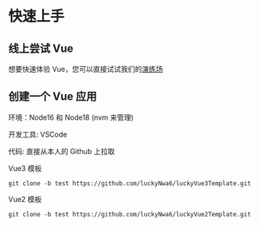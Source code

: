 # 快速上手

## 线上尝试 Vue

想要快速体验 Vue，您可以直接试试我们的[演练场](https://play.vuejs.org/#eNp9kVFLwzAQx7/KeS9TmBuiT6MOVAbqg4oKvuSltLeuM01CcpmF0u/utaXVhzEISe7/vyS/yzV459ziEAlXmITMl47XylDtrGfIaZtGzdAoA5CnnJ5fDHsATxy9GSOAKhQrmD2S1ha+rNf52Wyw2m6RSUaynB6QgKlyOmWSCCDZXa2bprsF2jZZStSrpXGR4XBZ2Zz0rULxFYqVLKfTOEcOmTXbsljsgzVSRw+lMLOVKzX5V8elNUHhasRVmArnz3OvsY80H/VsR9n3EX0f6k5T+OYpkD+Qwsnj1BfEg735eKFa9pMp5FFL9gnznYLVsWMc0u6jyQX7X15P+1R1PSlN8Rk2NZMJY1EdaP/Jfb5CaebDidL/cK8XN2NzsP0F+HSp8w==)

## 创建一个 Vue 应用

环境：Node16 和 Node18 (nvm 来管理)

开发工具: VSCode

代码: 直接从本人的 Github 上拉取

Vue3 模板

```shell
git clone -b test https://github.com/luckyNwa6/luckyVue3Template.git
```

Vue2 模板

```shell
git clone -b test https://github.com/luckyNwa6/luckyVue2Template.git
```
